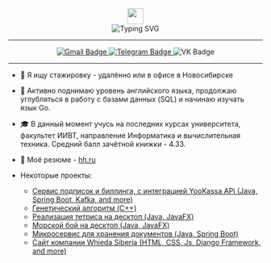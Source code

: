 <p align="center">
  <img src="https://github.com/blackcater/blackcater/raw/main/images/Hi.gif" height="32">
  <br>
  <img src="https://readme-typing-svg.herokuapp.com?font=Fira+Code&pause=1000&random=false&width=292&lines=%D0%9F%D1%80%D0%B8%D0%B2%D0%B5%D1%82%2C+%D1%8F+%D0%98%D1%81%D1%82%D0%BE%D0%BC%D0%B8%D0%BD+%D0%94%D0%B0%D0%BD%D0%B8%D0%B8%D0%BB" alt="Typing SVG">
</p>

-----

<div align="center" style="text-decoration: none">
  <a href="mailto:istomin.05.3@gmail.com">
    <img src="https://img.shields.io/badge/Gmail-d44638?style=for-the-badge&logo=gmail&logoColor=white" alt="Gmail Badge"/>
  </a>
  <a href="https://t.me/codbid">
    <img src="https://img.shields.io/badge/Telegram-27a7e7?style=for-the-badge&logo=telegram&logoColor=white" alt="Telegram Badge"/>
  </a>
  <a href="https://vk.com/codbid" style="text-decoration: none">
    <img src="https://img.shields.io/badge/VK-0077ff?style=for-the-badge&logo=vk&logoColor=white" alt="VK Badge"/>
  </a>
</div>

-----

- 🔭 Я ищу стажировку - удалённо или в офисе в Новосибирске

- 🌱 Активно поднимаю уровень английского языка, продолжаю углубляться в работу с базами данных (SQL) и начинаю изучать язык Go.

- 🎓 В данный момент учусь на последних курсах университета, факультет ИИВТ, направление Информатика и вычислительная техника. Средний балл зачётной книжки - 4.33.

- 🤝 Моё резюме - <a href="https://novosibirsk.hh.ru/resume/d4d11fddff0d595ca30039ed1f6c7831465875">hh.ru</a>

- Некоторые проекты:
  + <a href="https://github.com/codbid/subscription-billing-service">Сервис подписок и биллинга, с интеграцией YooKassa APi (Java, Spring Boot, Kafka, and more)</a>
  + <a href="https://github.com/codbid/oop_foxes_and_rabbits">Генетический алгоритм (C++)</a>
  + <a href="https://github.com/codbid/Tetris">Реализация тетриса на десктоп (Java, JavaFX)</a>
  + <a href="https://github.com/codbid/battleship">Морской бой на десктоп (Java, JavaFX)</a>
  + <a href="https://github.com/codbid/testcase">Микросервис для хранения документов (Java, Spring Boot)</a>
  + <a href="https://whieda-siberia.ru">Сайт компании Whieda Siberia (HTML, CSS, Js, Django Framework, and more)</a>






